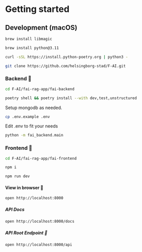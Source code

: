 # Getting started

## Development (macOS)

```bash
brew install libmagic
```

```bash
brew install python@3.11
```

```bash
curl -sSL https://install.python-poetry.org | python3 -
```

```bash
git clone https://github.com/helsingborg-stad/F-AI.git
```

### Backend 🤖

```bash
cd F-AI/fai-rag-app/fai-backend
```

```bash
poetry shell && poetry install --with dev,test,unstructured
```

Setup mongodb as needed.

```bash
cp .env.example .env
```

Edit .env to fit your needs

```bash
python -m fai_backend.main
```

### Frontend 🎸

```bash
cd F-AI/fai-rag-app/fai-frontend
```

```bash
npm i
```

```bash
npm run dev
```

#### View in browser 🚀

```bash
open http://localhost:8000
```

##### API Docs

```bash
open http://localhost:8000/docs
```

##### API Root Endpoint 🤩

```bash
open http://localhost:8000/api
```
